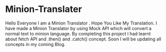 # Minion-Translater
 Hello Everyone I am a Minion Translator . Hope You Like My Translation.
 I have made a Minion Translator by using Mock API which will convert a normal text to minion language.
 By completing this project I had learnt about fetch API and .then() and .catch() concept.
 Soon I will be updating all concepts in my coming Blog.
